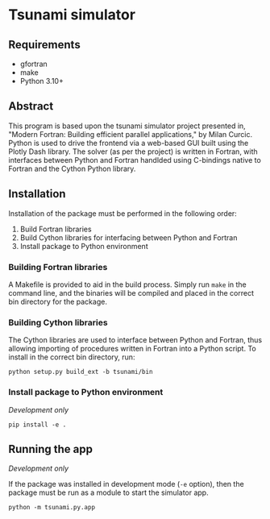 # Tsunami simulator

## Requirements

- gfortran
- make
- Python 3.10+

## Abstract

This program is based upon the tsunami simulator project presented in, "Modern Fortran: Building efficient parallel applications," by Milan Curcic. Python is used to drive the frontend via a web-based GUI built using the Plotly Dash 
library. The solver (as per the project) is written in Fortran, with interfaces between Python and Fortran handlded using
C-bindings native to Fortran and the Cython Python library.

## Installation

Installation of the package must be performed in the following order:

1. Build Fortran libraries
2. Build Cython libraries for interfacing between Python and Fortran
3. Install package to Python environment

### Building Fortran libraries

A Makefile is provided to aid in the build process. Simply run `make` in the command line, and the binaries will be compiled and placed in the correct bin directory for the package.

### Building Cython libraries

The Cython libraries are used to interface between Python and Fortran, thus allowing importing of procedures written in Fortran into a Python script. To install in the correct bin directory, run:

```
python setup.py build_ext -b tsunami/bin
```

### Install package to Python environment

*Development only*

```
pip install -e .
```

## Running the app

*Development only*

If the package was installed in development mode (`-e` option), then the package must be run as a module to start the simulator app.

```
python -m tsunami.py.app
```